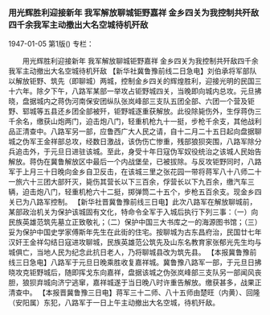 ### 用光辉胜利迎接新年  我军解放聊城钜野嘉祥  金乡四关为我控制共歼敌四千余我军主动撤出大名空城待机歼敌

1947-01-05
第1版()
专栏：

　　用光辉胜利迎接新年
    我军解放聊城钜野嘉祥
    金乡四关为我控制共歼敌四千余我军主动撤出大名空城待机歼敌
    【新华社冀鲁豫前线二日急电】刘伯承将军部队以解放钜野、筑先（即聊城）两城，控制金乡四关的辉煌胜利，迎接光明的民国三十六年。除夕下午，八路军某部一举攻占钜野城四关，当晚即向城内总攻。元旦拂晓，盘据城内之蒋伪河南保安团纵队张岚峰部三支队五团全部、六团一个营及钜野、郓城等五县还乡团全部被歼，钜野城逐重获解放。此役除毙伤外，生俘蒋伪三千余名，缴获山炮两门，迫击炮八门，轻重机枪九十一挺，步枪千余支，其他战利品正清查中。八路军另一部，应鲁西广大人民之请，自十二月二十五日起向盘据聊城之伪军王金祥部总攻，经数日激战，该伪伤亡惨重，残部狼狈突围，八路军除分兵追击外，于元旦日进驻该城。至此，身受十年日寇伪军奴役统治之该城人民始告解放。蒋伪在冀鲁解放区中最后一个内战堡垒，已被拔除。与反攻钜野同时，八路军于上月三十日晚向金乡自卫反击，在该城三里之张花园一带将蒋军八十八师二十一旅六十三团大部歼灭，毙伤其营长以下三百余，俘营长以下九百余，缴汽车三辆，迫击炮八门，轻重机枪六十二挺，掷弹筒二十五个，步枪五百余支。现金乡四关已为八路军控制。
    【新华社晋冀鲁豫前线三日电】此次八路军在解放聊城前，某部政治机关为保护该城固有文化，特命令全军于入城后执行下列三事：（一）向民族英雄范筑先墓立正致敬礼；（二）保护中国三大书库之一的海源图书馆；（三）妥为保护中国史学家傅斯年先生在此街的住宅。按聊城为古东昌府治，民国廿七年汉奸王金祥勾结日寇进攻聊城，民族英雄范公筑先及山东名教育家张郁光先生均与城俱亡，当地人民为纪念此抗日老人，乃将聊城县改为筑先县。
    【本报冀鲁豫前线三日急电】八路军于元旦日晚乘胜收复嘉祥城。冀鲁豫八路军一部，于元旦日拂晓攻克钜野城后，随即挥戈东向嘉祥，盘据该城之伪张岚峰部三支队另一部闻风丧胆，狼狈弃城向济宁逃窜，嘉祥城遂于当日晚八时许重告解放。缴获甚多，战果正清查中。
    【本报晋冀鲁豫三日电】蒋军三十二师、八十五师由楚旺（内黄）、回隆（安阳属）东犯，八路军于一日上午主动撤出大名空城，待机歼敌。
